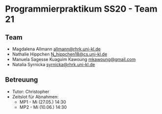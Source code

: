 Programmierpraktikum SS20 - Team 21
===================================

Team
----

- Magdalena Allmann <allmann@rhrk.uni-kl.de>
- Nathalie Hippchen <N_hippchen18@cs.uni-kl.de>
- Manuela Sagesse Kuaguim Kawoung <mkawoung@gmail.com>
- Natalia Syrnicka <syrnicka@rhrk.uni-kl.de>


Betreuung
---------

- Tutor: Christopher
- Zeitslot für Abnahmen: 
  - MP1 - Mi (27.05.) 14:30
  - MP2 - Mi (10.06.) 14:30
